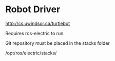Robot Driver
============
http://cs.uwindsor.ca/turtlebot

Requires ros-electric to run.

Git repository must be placed in the stacks folder 

/opt/ros/electric/stacks/
